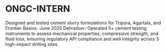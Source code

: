 # ONGC-INTERN
Designed and tested cement slurry formulations for Tripura, Agartala, and Frontier Basins.  June 2025  Dehradun– Operated 5+ cement testing instruments to assess mechanical properties, compressive strength, and fluid loss,  ensuring regulatory API compliance and well integrity across 3 high-impact drilling sites.
